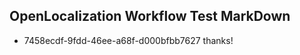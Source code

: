 ## OpenLocalization Workflow Test MarkDown
* 7458ecdf-9fdd-46ee-a68f-d000bfbb7627 thanks!

<!--HONumber=Jul16_HO3-->


